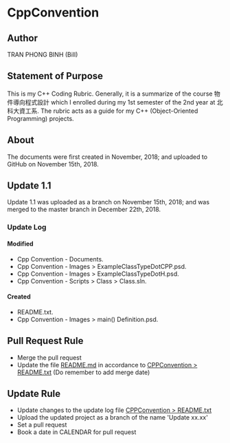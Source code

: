 # CppConvention
## Author
TRAN PHONG BINH (Bill)
## Statement of Purpose
This is my C++ Coding Rubric. Generally, it is a summarize of the course 物件導向程式設計 which I enrolled during my 1st semester of the 2nd year at 北科大資工系. The rubric acts as a guide for my C++ (Object-Oriented Programming) projects.
## About
The documents were first created in November, 2018; and uploaded to GitHub on November 15th, 2018.
## Update 1.1
Update 1.1 was uploaded as a branch on November 15th, 2018; and was merged to the master branch in December 22th, 2018.
### Update Log
#### Modified
* Cpp Convention - Documents.
* Cpp Convention - Images > ExampleClassTypeDotCPP.psd.
* Cpp Convention - Images > ExampleClassTypeDotH.psd.
* Cpp Convention - Scripts > Class > Class.sln.
#### Created
* README.txt.
* Cpp Convention - Images > main() Definition.psd.
## Pull Request Rule
* Merge the pull request
* Update the file [README.md](https://github.com/phogbinh/CppConvention/blob/master/README.md) in accordance to [CPPConvention > README.txt](https://github.com/phogbinh/CppConvention/blob/master/Cpp%20Convention/README.txt) (Do remember to add merge date)
## Update Rule
* Update changes to the update log file [CPPConvention > README.txt](https://github.com/phogbinh/CppConvention/blob/master/Cpp%20Convention/README.txt)
* Upload the updated project as a branch of the name 'Update xx.xx'
* Set a pull request
* Book a date in CALENDAR for pull request
